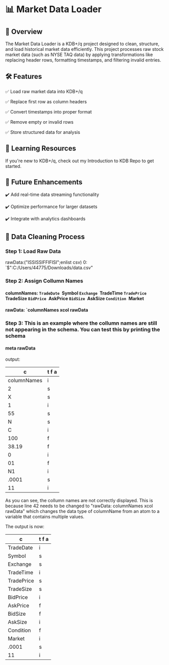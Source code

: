 # 📊 Market Data Loader

## 📌 Overview

The Market Data Loader is a KDB+/q project designed to clean, structure, and load historical market data efficiently. This project processes raw stock market data (such as NYSE TAQ data) by applying transformations like replacing header rows, formatting timestamps, and filtering invalid entries.

## 🛠 Features

✅ Load raw market data into KDB+/q

✅ Replace first row as column headers

✅ Convert timestamps into proper format

✅ Remove empty or invalid rows

✅ Store structured data for analysis

## 📖 Learning Resources

If you're new to KDB+/q, check out my Introduction to KDB Repo to get started.

## 🚀 Future Enhancements

✔️ Add real-time data streaming functionality

✔️ Optimize performance for larger datasets

✔️ Integrate with analytics dashboards

## 📝 Data Cleaning Process

### Step 1: Load Raw Data

rawData:("ISSISSIFFIFISI";enlist csv) 0: `$":C:/Users/44775/Downloads/data.csv"

### Step 2: Assign Collumn Names

#### columnNames: `TradeDate `Symbol `Exchange `TradeTime `TradePrice `TradeSize `BidPrice `AskPrice `BidSize `AskSize `Condition `Market

#### rawData: `columnNames xcol rawData 

### Step 3: This is an example where the collumn names are still not appearing in the schema. You can test this by printing the schema

#### meta rawData

output:

c          | t f a
-----------| -----
columnNames| i    
2          | s    
X          | s    
1          | i    
55         | s    
N          | s    
C          | i    
100        | f    
38.19      | f    
0          | i    
01         | f    
N1         | i    
.0001      | s    
11         | i 

As you can see, the collumn names are not correctly displayed. This is because line 42 needs to be changed to "rawData: columnNames xcol rawData" which changes the data type of columnName from an atom to a variable that contains multiple values.

The output is now:

c         | t f a
----------| -----
TradeDate | i    
Symbol    | s    
Exchange  | s    
TradeTime | i    
TradePrice| s    
TradeSize | s    
BidPrice  | i    
AskPrice  | f    
BidSize   | f    
AskSize   | i    
Condition | f    
Market    | i    
.0001     | s    
11        | i  


